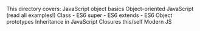 This directory covers:
	JavaScript object basics
	Object-oriented JavaScript (read all examples!)
	Class - ES6
	super - ES6
	extends - ES6
	Object prototypes
	Inheritance in JavaScript
	Closures
	this/self
	Modern JS
